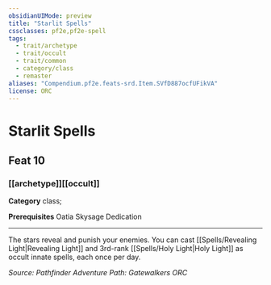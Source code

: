 ```yaml
---
obsidianUIMode: preview
title: "Starlit Spells"
cssclasses: pf2e,pf2e-spell
tags:
  - trait/archetype
  - trait/occult
  - trait/common
  - category/class
  - remaster
aliases: "Compendium.pf2e.feats-srd.Item.SVfD887ocfUFikVA"
license: ORC
---
```

# Starlit Spells
## Feat 10
### [[archetype]][[occult]]

**Category** class; 



**Prerequisites** Oatia Skysage Dedication
* * *
The stars reveal and punish your enemies. You can cast [[Spells/Revealing Light|Revealing Light]] and 3rd-rank [[Spells/Holy Light|Holy Light]] as occult innate spells, each once per day.

*Source: Pathfinder Adventure Path: Gatewalkers*
*ORC*